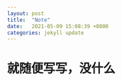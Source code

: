 ```yaml
---
layout: post
title:  "Note"
date:   2021-05-09 15:08:39 +0800
categories: jekyll update
---
```

# 就随便写写，没什么